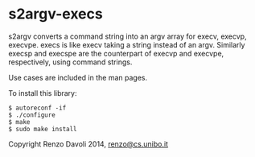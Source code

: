 s2argv-execs
============

s2argv converts a command string into an argv array for execv, execvp, execvpe. 
execs is like execv taking a string instead of an argv.
Similarly execsp and execspe are the counterpart of execvp and execvpe, respectively, using command strings.

Use cases are included in the man pages.

To install this library:
```
$ autoreconf -if
$ ./configure
$ make
$ sudo make install
```
Copyright Renzo Davoli 2014, renzo@cs.unibo.it
